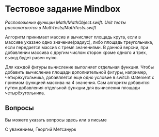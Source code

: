 # Тестовое задание Mindbox

_Расположение функции Math/MathObject.swift. Unit тесты располагаются в MathTests/MathTests.swift_


Алгоритм принимает массив и вычисляет площадь круга, если в массиве указано одно значение(радиус), либо площадь треугольника, если передается массив с тремя значениями. В данной версии, при добавлении массива с другим числом сторон кроме одного и трех, вывод будет равен нулю.

Для каждой фигуры вычисление выполняет отдельная функция.
Чтобы добавить вычисление площади дополнительной фигуры, например, четырёхугольника, добавляется еще одно условие в switch statement с приемом функцией массива на 4 значения. Сам алгоритм добавится путем добавления отдельной функции для вычисления площади четырёхугольника.


## Вопросы

Вы можете указать вопросы здесь или в письме

С уважением,
Георгий Метсанурк
